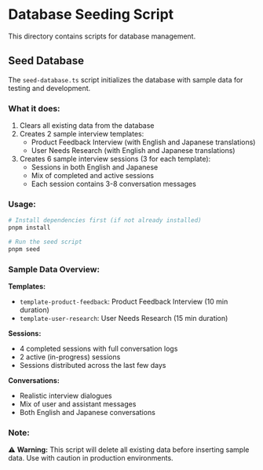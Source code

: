 # Database Seeding Script

This directory contains scripts for database management.

## Seed Database

The `seed-database.ts` script initializes the database with sample data for testing and development.

### What it does:

1. Clears all existing data from the database
2. Creates 2 sample interview templates:
   - Product Feedback Interview (with English and Japanese translations)
   - User Needs Research (with English and Japanese translations)
3. Creates 6 sample interview sessions (3 for each template):
   - Sessions in both English and Japanese
   - Mix of completed and active sessions
   - Each session contains 3-8 conversation messages

### Usage:

```bash
# Install dependencies first (if not already installed)
pnpm install

# Run the seed script
pnpm seed
```

### Sample Data Overview:

**Templates:**
- `template-product-feedback`: Product Feedback Interview (10 min duration)
- `template-user-research`: User Needs Research (15 min duration)

**Sessions:**
- 4 completed sessions with full conversation logs
- 2 active (in-progress) sessions
- Sessions distributed across the last few days

**Conversations:**
- Realistic interview dialogues
- Mix of user and assistant messages
- Both English and Japanese conversations

### Note:

⚠️ **Warning:** This script will delete all existing data before inserting sample data. Use with caution in production environments.

